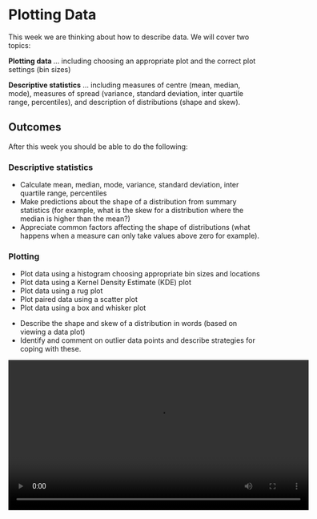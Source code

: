 # Plotting Data

This week we are thinking about how to describe data. We will cover two topics:

<b> Plotting data </b>
... including choosing an appropriate plot and the correct plot settings (bin sizes)

<b> Descriptive statistics</b>
... including measures of centre (mean, median, mode), measures of spread (variance, standard deviation, inter quartile range, percentiles), and description of distributions (shape and skew).

## Outcomes

After this week you should be able to do the following:

### Descriptive statistics
<ul>
<li>	Calculate mean, median, mode, variance, standard deviation, inter quartile range, percentiles 
<li>	Make predictions about the shape of a distribution from summary statistics (for example, what is the skew for a distribution where the median is higher than the mean?) 
<li>	Appreciate common factors affecting the shape of distributions (what happens when a measure can only take values above zero for example). 
</ul>

### Plotting
<ul>
<li>	Plot data using a histogram choosing appropriate bin sizes and
locations
<li> Plot data using a Kernel Density Estimate (KDE) plot
<li> Plot data using a rug plot 
<li>	Plot paired data using a scatter plot
<li>	Plot data using a box and whisker plot
</ul>
<ul>
<li>	Describe the shape and skew of a distribution in words (based on viewing a data plot)
<li>	Identify and comment on outlier data points and describe strategies for coping with these.
</ul>
<video width="600"  controls>
  <source src="_static/video/week1plotting.mp4" type="video/mp4">
</video>



